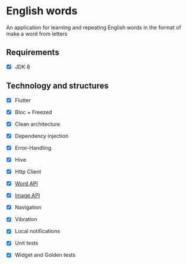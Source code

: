 # English words

An application for learning and repeating English words in the format of make a word from letters

## Requirements

- [x] JDK 8

## Technology and structures
- [x] Flutter
- [x] Bloc + Freezed
- [x] Clean architecture
- [x] Dependency injection
- [x] Error-Handling
- [x] Hive
- [x] Http Client
- [x] [Word API](https://owlbot.info/)
- [x] [Image API](https://pixabay.com/api/docs/)
- [x] Navigation
- [x] Vibration
- [x] Local notifications
- [x] Unit tests
- [x] Widget and Golden tests

